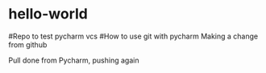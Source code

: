 # hello-world
#Repo to test pycharm vcs
#How to use git with pycharm
Making a change from github

Pull done from Pycharm, pushing again